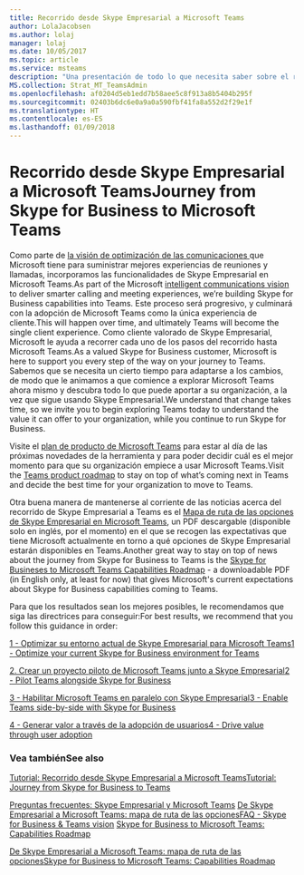 ```yaml
---
title: Recorrido desde Skype Empresarial a Microsoft Teams
author: LolaJacobsen
ms.author: lolaj
manager: lolaj
ms.date: 10/05/2017
ms.topic: article
ms.service: msteams
description: "Una presentación de todo lo que necesita saber sobre el recorrido a Microsoft Teams desde Skype Empresarial Online."
MS.collection: Strat_MT_TeamsAdmin
ms.openlocfilehash: af0204d5eb1edd7b58aee5c8f913a8b5404b295f
ms.sourcegitcommit: 02403b6dc6e0a9a0a590fbf41fa8a552d2f29e1f
ms.translationtype: HT
ms.contentlocale: es-ES
ms.lasthandoff: 01/09/2018
---
```

<a name="journey-from-skype-for-business-to-microsoft-teams"></a><span data-ttu-id="62c65-103">Recorrido desde Skype Empresarial a Microsoft Teams</span><span class="sxs-lookup"><span data-stu-id="62c65-103">Journey from Skype for Business to Microsoft Teams</span></span>
==================================================

<span data-ttu-id="62c65-104">Como parte de [la visión de optimización de las comunicaciones ](https://aka.ms/intelligentcommunicationsblog) que Microsoft tiene para suministrar mejores experiencias de reuniones y llamadas, incorporamos las funcionalidades de Skype Empresarial en Microsoft Teams.</span><span class="sxs-lookup"><span data-stu-id="62c65-104">As part of the Microsoft [intelligent communications vision](https://aka.ms/intelligentcommunicationsblog) to deliver smarter calling and meeting experiences, we’re building Skype for Business capabilities into Teams.</span></span> <span data-ttu-id="62c65-105">Este proceso será progresivo, y culminará con la adopción de Microsoft Teams como la única experiencia de cliente.</span><span class="sxs-lookup"><span data-stu-id="62c65-105">This will happen over time, and ultimately Teams will become the single client experience.</span></span> <span data-ttu-id="62c65-106">Como cliente valorado de Skype Empresarial, Microsoft le ayuda a recorrer cada uno de los pasos del recorrido hasta Microsoft Teams.</span><span class="sxs-lookup"><span data-stu-id="62c65-106">As a valued Skype for Business customer, Microsoft is here to support you every step of the way on your journey to Teams.</span></span> <span data-ttu-id="62c65-107">Sabemos que se necesita un cierto tiempo para adaptarse a los cambios, de modo que le animamos a que comience a explorar Microsoft Teams ahora mismo y descubra todo lo que puede aportar a su organización, a la vez que sigue usando Skype Empresarial.</span><span class="sxs-lookup"><span data-stu-id="62c65-107">We understand that change takes time, so we invite you to begin exploring Teams today to understand the value it can offer to your organization, while you continue to run Skype for Business.</span></span> 

<span data-ttu-id="62c65-108">Visite el [plan de producto de Microsoft Teams](https://aka.ms/TeamsRoadmap) para estar al día de las próximas novedades de la herramienta y para poder decidir cuál es el mejor momento para que su organización empiece a usar Microsoft Teams.</span><span class="sxs-lookup"><span data-stu-id="62c65-108">Visit the [Teams product roadmap](https://aka.ms/TeamsRoadmap) to stay on top of what’s coming next in Teams and decide the best time for your organization to move to Teams.</span></span>

<span data-ttu-id="62c65-109">Otra buena manera de mantenerse al corriente de las noticias acerca del recorrido de Skype Empresarial a Teams es el [Mapa de ruta de las opciones de Skype Empresarial en Microsoft Teams](https://aka.ms/skype2teamsroadmap), un PDF descargable (disponible solo en inglés, por el momento) en el que se recogen las expectativas que tiene Microsoft actualmente en torno a qué opciones de Skype Empresarial estarán disponibles en Teams.</span><span class="sxs-lookup"><span data-stu-id="62c65-109">Another great way to stay on top of news about the journey from Skype for Business to Teams is the [Skype for Busineses to Microsoft Teams Capabilities Roadmap](https://aka.ms/skype2teamsroadmap) - a downloadable PDF (in English only, at least for now) that gives Microsoft's current expectations about Skype for Business capabilities coming to Teams.</span></span>

<span data-ttu-id="62c65-110">Para que los resultados sean los mejores posibles, le recomendamos que siga las directrices para conseguir:</span><span class="sxs-lookup"><span data-stu-id="62c65-110">For best results, we recommend that you follow this guidance in order:</span></span>


[<span data-ttu-id="62c65-111">1 - Optimizar su entorno actual de Skype Empresarial para Microsoft Teams</span><span class="sxs-lookup"><span data-stu-id="62c65-111">1 - Optimize your current Skype for Business environment for Teams</span></span>](prepare-teams.md)

[<span data-ttu-id="62c65-112">2. Crear un proyecto piloto de Microsoft Teams junto a Skype Empresarial</span><span class="sxs-lookup"><span data-stu-id="62c65-112">2 - Pilot Teams alongside Skype for Business</span></span>](pilot-essentials.md)

[<span data-ttu-id="62c65-113">3 - Habilitar Microsoft Teams en paralelo con Skype Empresarial</span><span class="sxs-lookup"><span data-stu-id="62c65-113">3 - Enable Teams side-by-side with Skype for Business</span></span>](guidance-SkypeforBusiness.md)

[<span data-ttu-id="62c65-114">4 - Generar valor a través de la adopción de usuarios</span><span class="sxs-lookup"><span data-stu-id="62c65-114">4 - Drive value through user adoption</span></span>](continue-journey.md)


 
### <a name="see-also"></a><span data-ttu-id="62c65-115">Vea también</span><span class="sxs-lookup"><span data-stu-id="62c65-115">See also</span></span>
[<span data-ttu-id="62c65-116">Tutorial: Recorrido desde Skype Empresarial a Microsoft Teams</span><span class="sxs-lookup"><span data-stu-id="62c65-116">Tutorial: Journey from Skype for Business to Teams</span></span>](Tutorial-Journey-SkypeforBusiness-to-Teams.yml)

<span data-ttu-id="62c65-117">[Preguntas frecuentes: Skype Empresarial y Microsoft Teams](FAQ-journey.md)
[De Skype Empresarial a Microsoft Teams: mapa de ruta de las opciones](https://aka.ms/skype2teamsroadmap)</span><span class="sxs-lookup"><span data-stu-id="62c65-117">[FAQ - Skype for Business & Teams vision](FAQ-journey.md)
[Skype for Business to Microsoft Teams: Capabilities Roadmap](https://aka.ms/skype2teamsroadmap)</span></span>

[<span data-ttu-id="62c65-118">De Skype Empresarial a Microsoft Teams: mapa de ruta de las opciones</span><span class="sxs-lookup"><span data-stu-id="62c65-118">Skype for Business to Microsoft Teams: Capabilities Roadmap</span></span>](https://aka.ms/skype2teamsroadmap)




